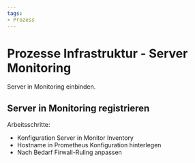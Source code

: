 ```yaml
---
tags:
- Prozess
---
```

# Prozesse Infrastruktur - Server Monitoring
Server in Monitoring einbinden.

## Server in Monitoring registrieren
Arbeitsschritte:
* Konfiguration Server in Monitor Inventory
* Hostname in Prometheus Konfiguration hinterlegen
* Nach Bedarf Firwall-Ruling anpassen